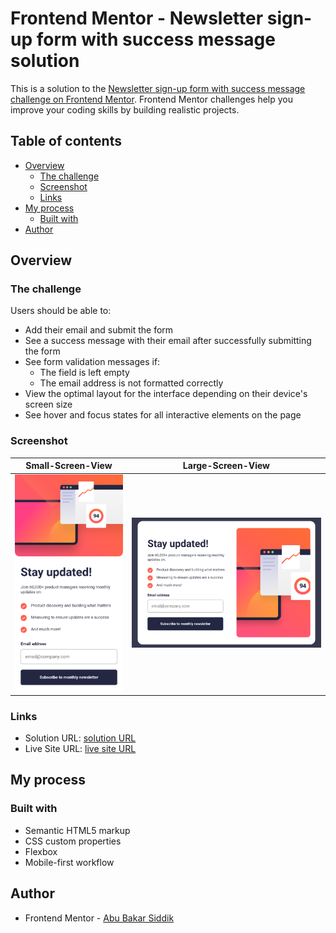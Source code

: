# Frontend Mentor - Newsletter sign-up form with success message solution

This is a solution to the [Newsletter sign-up form with success message challenge on Frontend Mentor](https://www.frontendmentor.io/challenges/newsletter-signup-form-with-success-message-3FC1AZbNrv). Frontend Mentor challenges help you improve your coding skills by building realistic projects.

## Table of contents

- [Overview](#overview)
  - [The challenge](#the-challenge)
  - [Screenshot](#screenshot)
  - [Links](#links)
- [My process](#my-process)
  - [Built with](#built-with)
- [Author](#author)

## Overview

### The challenge

Users should be able to:

- Add their email and submit the form
- See a success message with their email after successfully submitting the form
- See form validation messages if:
  - The field is left empty
  - The email address is not formatted correctly
- View the optimal layout for the interface depending on their device's screen size
- See hover and focus states for all interactive elements on the page

### Screenshot

| Small-Screen-View                         | Large-Screen-View                                   |
| ----------------------------------------- | --------------------------------------------------- |
| ![mobile photo](./screenshots/mobile.png) | ![desktop photo](<./screenshots/desktop%20(2).png>) |

### Links

- Solution URL: [ solution URL ](https://github.com/ABU-BAKAR-S/Frontend-Mentor-Newsletter-App)
- Live Site URL: [ live site URL ](https://abu-bakar-s.github.io/Frontend-Mentor-Newsletter-App/)

## My process

### Built with

- Semantic HTML5 markup
- CSS custom properties
- Flexbox
- Mobile-first workflow

## Author

- Frontend Mentor - [Abu Bakar Siddik](https://www.frontendmentor.io/profile/ABU-BAKAR-S)
